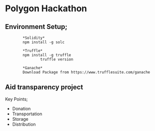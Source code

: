 # Polygon Hackathon

## Environment Setup;

            *Solidity*
            npm install -g solc
            
            *Truffle*
            npm install -g truffle
                    truffle version
                    
            *Ganache*
            Download Package from https://www.trufflesuite.com/ganache



## Aid transparency project

Key Points;

   - Donation
   - Transportation
   - Storage
   - Distribution
     
